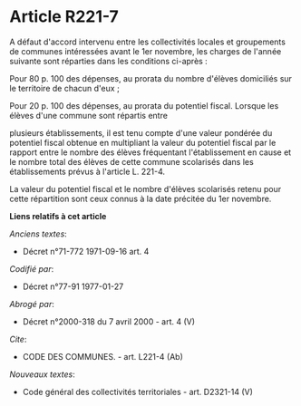 # Article R221-7

A défaut d'accord intervenu entre les collectivités locales et groupements de communes intéressées avant le 1er novembre, les
charges de l'année suivante sont réparties dans les conditions ci-après : 

Pour 80 p. 100 des dépenses, au prorata du nombre d'élèves domiciliés sur le territoire de chacun d'eux ; 

Pour 20 p. 100 des dépenses, au prorata du potentiel fiscal. Lorsque les élèves d'une commune sont répartis entre

plusieurs établissements, il est tenu compte d'une valeur pondérée du potentiel fiscal obtenue en multipliant la valeur du
potentiel fiscal par le rapport entre le nombre des élèves fréquentant l'établissement en cause et le nombre total des élèves
de cette commune scolarisés dans les établissements prévus à l'article L. 221-4. 

La valeur du potentiel fiscal et le nombre d'élèves scolarisés retenu pour cette répartition sont ceux connus à la date
précitée du 1er novembre.

**Liens relatifs à cet article**

_Anciens textes_:

  - Décret n°71-772 1971-09-16 art. 4

_Codifié par_:

  - Décret n°77-91 1977-01-27

_Abrogé par_:

  - Décret n°2000-318 du 7 avril 2000 - art. 4 (V)

_Cite_:

  - CODE DES COMMUNES. - art. L221-4 (Ab)

_Nouveaux textes_:

  - Code général des collectivités territoriales - art. D2321-14 (V)
